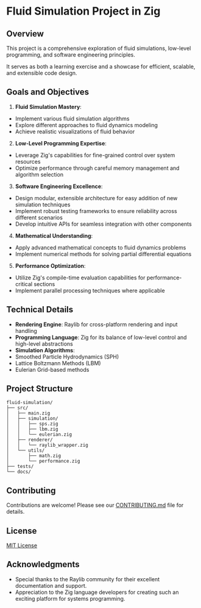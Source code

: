 # Fluid Simulation Project in Zig

## Overview

This project is a comprehensive exploration of fluid simulations, low-level programming, and
software engineering principles.

It serves as both a learning exercise and a showcase for efficient, scalable, and extensible
code design.

## Goals and Objectives

1. **Fluid Simulation Mastery**: 
- Implement various fluid simulation algorithms
- Explore different approaches to fluid dynamics modeling
- Achieve realistic visualizations of fluid behavior

2. **Low-Level Programming Expertise**:
- Leverage Zig's capabilities for fine-grained control over system resources
- Optimize performance through careful memory management and algorithm selection

3. **Software Engineering Excellence**:
- Design modular, extensible architecture for easy addition of new simulation techniques
- Implement robust testing frameworks to ensure reliability across different scenarios
- Develop intuitive APIs for seamless integration with other components

4. **Mathematical Understanding**:
- Apply advanced mathematical concepts to fluid dynamics problems
- Implement numerical methods for solving partial differential equations

5. **Performance Optimization**:
- Utilize Zig's compile-time evaluation capabilities for performance-critical sections
- Implement parallel processing techniques where applicable

## Technical Details

- **Rendering Engine**:
  Raylib for cross-platform rendering and input handling
- **Programming Language**:
  Zig for its balance of low-level control and high-level abstractions
- **Simulation Algorithms**: 
- Smoothed Particle Hydrodynamics (SPH)
- Lattice Boltzmann Methods (LBM)
- Eulerian Grid-based methods

## Project Structure
```text
fluid-simulation/
├── src/
│   ├── main.zig
│   ├── simulation/
│   │   ├── sps.zig
│   │   ├── lbm.zig
│   │   └── eulerian.zig
│   ├── renderer/
│   │   └── raylib_wrapper.zig
│   └── utils/
│       ├── math.zig
│       └── performance.zig
├── tests/
└── docs/
```

## Contributing

Contributions are welcome!
Please see our [CONTRIBUTING.md](CONTRIBUTING.md) file for details.

## License

[MIT License](LICENSE)

## Acknowledgments

- Special thanks to the Raylib community for their excellent documentation and support.
- Appreciation to the Zig language developers for creating such an exciting platform for
  systems programming.
